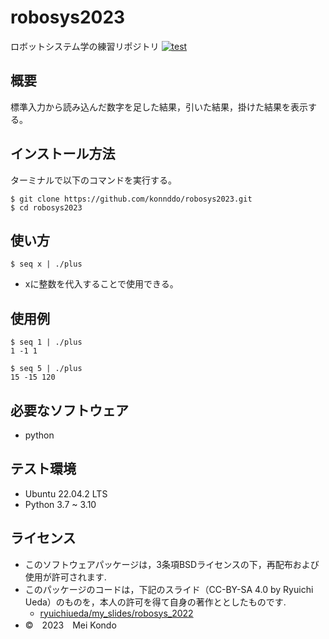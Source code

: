 # robosys2023
ロボットシステム学の練習リポジトリ
[![test](https://github.com/konnddo/robosys2023/actions/workflows/test.yml/badge.svg)](https://github.com/konnddo/robosys2023/actions/workflows/test.yml)

## 概要
標準入力から読み込んだ数字を足した結果，引いた結果，掛けた結果を表示する。

## インストール方法
ターミナルで以下のコマンドを実行する。
```
$ git clone https://github.com/konnddo/robosys2023.git
$ cd robosys2023
```

## 使い方
```
$ seq x | ./plus
```
* xに整数を代入することで使用できる。

## 使用例
```
$ seq 1 | ./plus
1 -1 1
```
```
$ seq 5 | ./plus
15 -15 120 
```

## 必要なソフトウェア
* python

## テスト環境
* Ubuntu 22.04.2 LTS
* Python 3.7 ~ 3.10

## ライセンス
* このソフトウェアパッケージは，3条項BSDライセンスの下，再配布および使用が許可されます.
* このパッケージのコードは，下記のスライド（CC-BY-SA 4.0 by Ryuichi Ueda）のものを，本人の許可を得て自身の著作ととしたものです.
    * [ryuichiueda/my_slides/robosys_2022](https://github.com/ryuichiueda/my_slides/tree/master/robosys_2022)
* ©　2023　Mei Kondo
